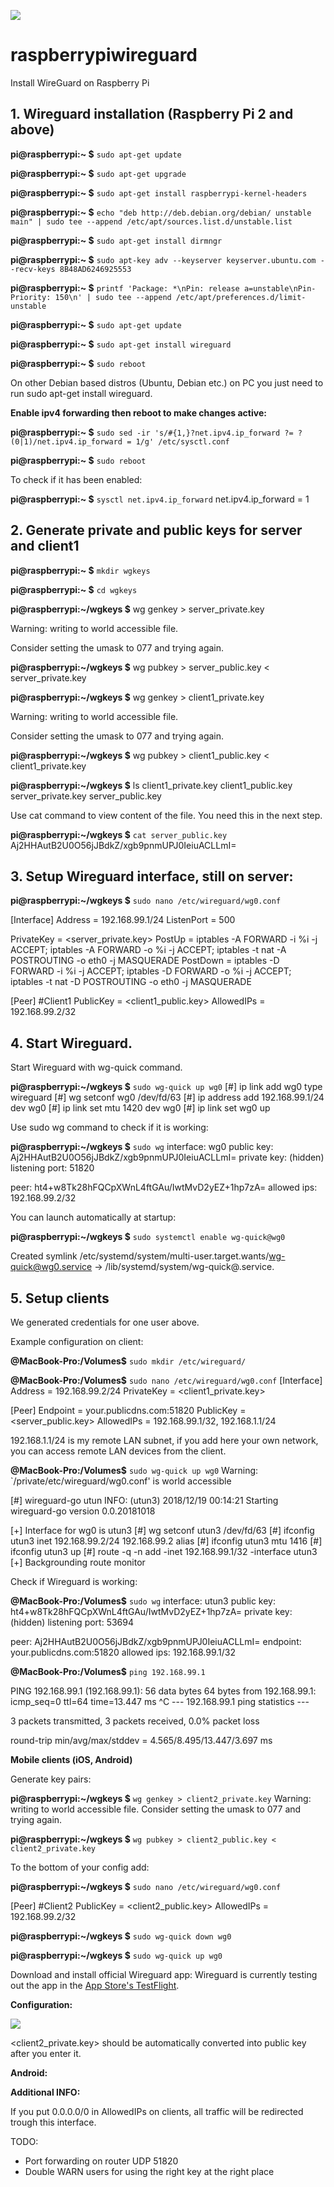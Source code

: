 ![](https://lh5.googleusercontent.com/o7TqWF6oMhFjabUwG0Z4eu0zpQVcfdE_17pOfh_r-E5DUMlFOSd4M2UnPtyVfEgXrq5ZpolauPsH0c-eS04zOvmC1oGBXBfI2BZWQCWqArVlZscg-_pyg8scj8BEDNe2ZOgKW_75)

# raspberrypiwireguard
Install WireGuard on Raspberry Pi


## 1. Wireguard installation (Raspberry Pi 2 and above)

**pi@raspberrypi:~ $**  `sudo apt-get update`

**pi@raspberrypi:~ $**  `sudo apt-get upgrade`

**pi@raspberrypi:~ $**  `sudo apt-get install raspberrypi-kernel-headers`

**pi@raspberrypi:~ $**  `echo "deb http://deb.debian.org/debian/ unstable main" | sudo tee --append /etc/apt/sources.list.d/unstable.list`

**pi@raspberrypi:~ $**  `sudo apt-get install dirmngr`

**pi@raspberrypi:~ $**  `sudo apt-key adv --keyserver keyserver.ubuntu.com --recv-keys 8B48AD6246925553`

**pi@raspberrypi:~ $**  `printf 'Package: *\nPin: release a=unstable\nPin-Priority: 150\n' | sudo tee --append /etc/apt/preferences.d/limit-unstable` 

**pi@raspberrypi:~ $** `sudo apt-get update`

**pi@raspberrypi:~ $**  `sudo apt-get install wireguard`

**pi@raspberrypi:~ $**  `sudo reboot`

On other Debian based distros (Ubuntu, Debian etc.) on PC you just need to run sudo apt-get install wireguard.

**Enable ipv4 forwarding then reboot to make changes active:**

**pi@raspberrypi:~ $**  `sudo sed -ir 's/#{1,}?net.ipv4.ip_forward ?= ?(0|1)/net.ipv4.ip_forward = 1/g' /etc/sysctl.conf`

**pi@raspberrypi:~ $** `sudo reboot`

To check if it has been enabled:

**pi@raspberrypi:~ $**  `sysctl net.ipv4.ip_forward`
net.ipv4.ip_forward = 1

  

## 2. Generate private and public keys for server and client1

  

**pi@raspberrypi:~ $**  `mkdir wgkeys`

**pi@raspberrypi:~ $** `cd wgkeys`

**pi@raspberrypi:~/wgkeys $** wg genkey > server_private.key

Warning: writing to world accessible file.

Consider setting the umask to 077 and trying again.

**pi@raspberrypi:~/wgkeys $**  wg pubkey > server_public.key < server_private.key

**pi@raspberrypi:~/wgkeys $**  wg genkey > client1_private.key

Warning: writing to world accessible file.

Consider setting the umask to 077 and trying again.

**pi@raspberrypi:~/wgkeys $** wg pubkey > client1_public.key < client1_private.key

**pi@raspberrypi:~/wgkeys $**  ls
client1_private.key client1_public.key server_private.key server_public.key

Use cat command  to view content of the file. You need this in the next step.

**pi@raspberrypi:~/wgkeys $**  `cat server_public.key`
Aj2HHAutB2U0O56jJBdkZ/xgb9pnmUPJ0IeiuACLLmI=

## 3. Setup Wireguard interface, still on server:

**pi@raspberrypi:~/wgkeys $**  `sudo nano /etc/wireguard/wg0.conf`

[Interface]
Address = 192.168.99.1/24
ListenPort = 500

PrivateKey = <server_private.key>
PostUp = iptables -A FORWARD -i %i -j ACCEPT; iptables -A FORWARD -o %i -j ACCEPT; iptables -t nat -A POSTROUTING -o eth0 -j MASQUERADE
PostDown = iptables -D FORWARD -i %i -j ACCEPT; iptables -D FORWARD -o %i -j ACCEPT; iptables -t nat -D POSTROUTING -o eth0 -j MASQUERADE

[Peer]
#Client1
PublicKey = <client1_public.key>
AllowedIPs = 192.168.99.2/32

## 4. Start Wireguard.

Start Wireguard with wg-quick command.

**pi@raspberrypi:~/wgkeys $** `sudo wg-quick up wg0`
[#] ip link add wg0 type wireguard
[#] wg setconf wg0 /dev/fd/63
[#] ip address add 192.168.99.1/24 dev wg0
[#] ip link set mtu 1420 dev wg0
[#] ip link set wg0 up

Use sudo wg command to check if it is working:

**pi@raspberrypi:~/wgkeys $**  `sudo wg`
interface: wg0
public key: Aj2HHAutB2U0O56jJBdkZ/xgb9pnmUPJ0IeiuACLLmI=
private key: (hidden)
listening port: 51820

peer: ht4+w8Tk28hFQCpXWnL4ftGAu/IwtMvD2yEZ+1hp7zA=
allowed ips: 192.168.99.2/32

You can launch automatically at startup:

**pi@raspberrypi:~/wgkeys $** `sudo systemctl enable wg-quick@wg0`

Created symlink /etc/systemd/system/multi-user.target.wants/wg-quick@wg0.service → /lib/systemd/system/wg-quick@.service.

## 5. Setup clients

We generated credentials for one user above.

Example configuration on client:

**@MacBook-Pro:/Volumes$** `sudo mkdir /etc/wireguard/`

**@MacBook-Pro:/Volumes$**  `sudo nano /etc/wireguard/wg0.conf`
[Interface]
Address = 192.168.99.2/24
PrivateKey = <client1_private.key>

[Peer]
Endpoint = your.publicdns.com:51820
PublicKey = <server_public.key>
AllowedIPs = 192.168.99.1/32, 192.168.1.1/24


192.168.1.1/24 is my remote LAN subnet, if you add here your own network, you can access remote LAN devices from the client.

**@MacBook-Pro:/Volumes$** `sudo wg-quick up wg0`
Warning: `/private/etc/wireguard/wg0.conf' is world accessible

[#] wireguard-go utun
INFO: (utun3) 2018/12/19 00:14:21 Starting wireguard-go version 0.0.20181018

[+] Interface for wg0 is utun3
[#] wg setconf utun3 /dev/fd/63
[#] ifconfig utun3 inet 192.168.99.2/24 192.168.99.2 alias
[#] ifconfig utun3 mtu 1416
[#] ifconfig utun3 up
[#] route -q -n add -inet 192.168.99.1/32 -interface utun3
[+] Backgrounding route monitor

Check if Wireguard is working:

**@MacBook-Pro:/Volumes$** `sudo wg`
interface: utun3
public key: ht4+w8Tk28hFQCpXWnL4ftGAu/IwtMvD2yEZ+1hp7zA=
private key: (hidden)
listening port: 53694

peer: Aj2HHAutB2U0O56jJBdkZ/xgb9pnmUPJ0IeiuACLLmI=
endpoint: your.publicdns.com:51820
allowed ips: 192.168.99.1/32

**@MacBook-Pro:/Volumes$**  `ping 192.168.99.1`

PING 192.168.99.1 (192.168.99.1): 56 data bytes
64 bytes from 192.168.99.1: icmp_seq=0 ttl=64 time=13.447 ms
^C
--- 192.168.99.1 ping statistics ---

3 packets transmitted, 3 packets received, 0.0% packet loss

round-trip min/avg/max/stddev = 4.565/8.495/13.447/3.697 ms


**Mobile clients (iOS, Android)**

Generate key pairs:

**pi@raspberrypi:~/wgkeys $** `wg genkey > client2_private.key`
Warning: writing to world accessible file.
Consider setting the umask to 077 and trying again.

**pi@raspberrypi:~/wgkeys $**  `wg pubkey > client2_public.key < client2_private.key`

To the bottom of your config add:

**pi@raspberrypi:~/wgkeys $**  `sudo nano /etc/wireguard/wg0.conf`

[Peer]
#Client2
PublicKey = <client2_public.key>
AllowedIPs = 192.168.99.2/32

**pi@raspberrypi:~/wgkeys $** `sudo wg-quick down wg0`

**pi@raspberrypi:~/wgkeys $** `sudo wg-quick up wg0`


Download and install official Wireguard app: Wireguard is currently testing out the app in the [App Store's TestFlight](https://testflight.apple.com/join/63I19SDT).

**Configuration:**

  

![](https://lh6.googleusercontent.com/x_TfFpJhLmxfaE7OddR47b8wJhFQz8WyCpmVB78gTH0mvXeNi9PVrXRmwRN2GkoS-sEPoHrmFsXhPFOOP9b15-tSDyXKCpOhqk16A-5CmEp1piy1b6DgpTaI9yu6cZOCTtyPle4l)

<client2_private.key> should be automatically converted into public key after you enter it.

**Android:**

  

**Additional INFO:**

If you put 0.0.0.0/0 in AllowedIPs on clients, all traffic will be redirected trough this interface.

  

TODO:

-   Port forwarding on router UDP 51820    
-   Double WARN users for using the right key at the right place
